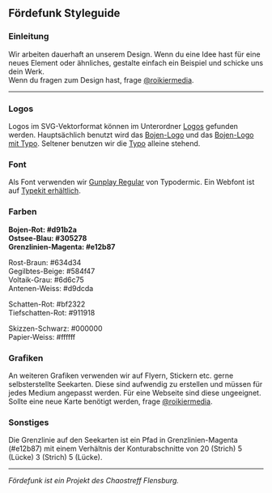 ## Fördefunk Styleguide

### Einleitung
Wir arbeiten dauerhaft an unserem Design. Wenn du eine Idee hast für eine neues Element oder ähnliches, gestalte einfach ein Beispiel und schicke uns dein Werk.  
Wenn du fragen zum Design hast, frage [@roikiermedia](http://twitter.com/roikiermedia).

---

### Logos
Logos im SVG-Vektorformat können im Unterordner [Logos](./logos/) gefunden werden. Hauptsächlich benutzt wird das [Bojen-Logo](./logos/foerdefunk-logo-boje.svg) und das [Bojen-Logo mit Typo](./logos/foerdefunk-logo-bojetypo.svg). Seltener benutzen wir die [Typo](./logos/foerdefunk-logo-typo.svg) alleine stehend.

### Font
Als Font verwenden wir [Gunplay Regular](https://www.myfonts.com/fonts/typodermic/gunplay/) von Typodermic. Ein Webfont ist auf [Typekit erhältlich](https://typekit.com/fonts/gunplay).

### Farben
**Bojen-Rot: #d91b2a**  
**Ostsee-Blau: #305278**  
**Grenzlinien-Magenta: #e12b87**

Rost-Braun: #634d34  
Gegilbtes-Beige: #584f47  
Voltaik-Grau: #6d6c75  
Antenen-Weiss: #d9dcda

Schatten-Rot: #bf2322  
Tiefschatten-Rot: #911918  

Skizzen-Schwarz: #000000  
Papier-Weiss: #ffffff

### Grafiken
An weiteren Grafiken verwenden wir auf Flyern, Stickern etc. gerne selbsterstellte Seekarten. Diese sind aufwendig zu erstellen und müssen für jedes Medium angepasst werden. Für eine Webseite sind diese ungeeignet. Sollte eine neue Karte benötigt werden, frage [@roikiermedia](http://Twitter.com/roikiermedia).

### Sonstiges
Die Grenzlinie auf den Seekarten ist ein Pfad in Grenzlinien-Magenta (#e12b87) mit einem Verhältnis der Konturabschnitte von 20 (Strich) 5 (Lücke) 3 (Strich) 5 (Lücke).

---
*Fördefunk ist ein Projekt des Chaostreff Flensburg.*
